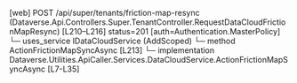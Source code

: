 [web] POST /api/super/tenants/friction-map-resync  (Dataverse.Api.Controllers.Super.TenantController.RequestDataCloudFrictionMapResync)  [L210–L216] status=201 [auth=Authentication.MasterPolicy]
  └─ uses_service IDataCloudService (AddScoped)
    └─ method ActionFrictionMapSyncAsync [L213]
      └─ implementation Dataverse.Utilities.ApiCaller.Services.DataCloudService.ActionFrictionMapSyncAsync [L7-L35]

